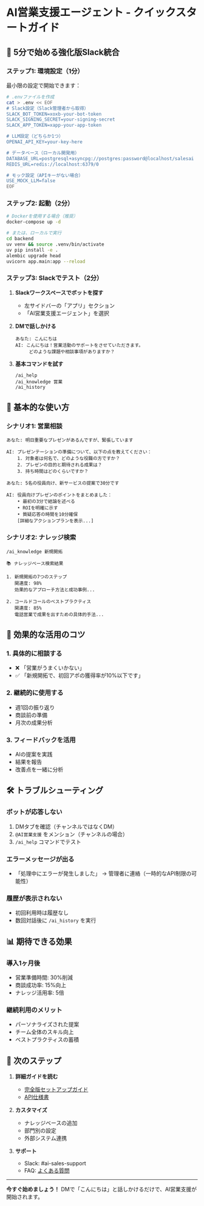 # AI営業支援エージェント - クイックスタートガイド

## 🚀 5分で始める強化版Slack統合

### ステップ1: 環境設定（1分）

最小限の設定で開始できます：

```bash
# .envファイルを作成
cat > .env << EOF
# Slack設定（Slack管理者から取得）
SLACK_BOT_TOKEN=xoxb-your-bot-token
SLACK_SIGNING_SECRET=your-signing-secret
SLACK_APP_TOKEN=xapp-your-app-token

# LLM設定（どちらか1つ）
OPENAI_API_KEY=your-key-here

# データベース（ローカル開発用）
DATABASE_URL=postgresql+asyncpg://postgres:password@localhost/salesai
REDIS_URL=redis://localhost:6379/0

# モック設定（APIキーがない場合）
USE_MOCK_LLM=false
EOF
```

### ステップ2: 起動（2分）

```bash
# Dockerを使用する場合（推奨）
docker-compose up -d

# または、ローカルで実行
cd backend
uv venv && source .venv/bin/activate
uv pip install -e .
alembic upgrade head
uvicorn app.main:app --reload
```

### ステップ3: Slackでテスト（2分）

1. **Slackワークスペースでボットを探す**
   - 左サイドバーの「アプリ」セクション
   - 「AI営業支援エージェント」を選択

2. **DMで話しかける**
   ```
   あなた: こんにちは
   AI: こんにちは！営業活動のサポートをさせていただきます。
        どのような課題や相談事項がありますか？
   ```

3. **基本コマンドを試す**
   ```
   /ai_help
   /ai_knowledge 営業
   /ai_history
   ```

## 📱 基本的な使い方

### シナリオ1: 営業相談

```
あなた: 明日重要なプレゼンがあるんですが、緊張しています

AI: プレゼンテーションの準備について、以下の点を教えてください：
    1. 対象者は何名で、どのような役職の方ですか？
    2. プレゼンの目的と期待される成果は？
    3. 持ち時間はどのくらいですか？

あなた: 5名の役員向け、新サービスの提案で30分です

AI: 役員向けプレゼンのポイントをまとめました：
    • 最初の3分で結論を述べる
    • ROIを明確に示す
    • 質疑応答の時間を10分確保
    [詳細なアクションプランを表示...]
```

### シナリオ2: ナレッジ検索

```
/ai_knowledge 新規開拓

📚 ナレッジベース検索結果

1. 新規開拓の7つのステップ
   関連度: 98%
   効果的なアプローチ方法と成功事例...

2. コールドコールのベストプラクティス
   関連度: 85%
   電話営業で成果を出すための具体的手法...
```

## 🎯 効果的な活用のコツ

### 1. 具体的に相談する
- ❌ 「営業がうまくいかない」
- ✅ 「新規開拓で、初回アポの獲得率が10%以下です」

### 2. 継続的に使用する
- 週1回の振り返り
- 商談前の準備
- 月次の成果分析

### 3. フィードバックを活用
- AIの提案を実践
- 結果を報告
- 改善点を一緒に分析

## 🛠️ トラブルシューティング

### ボットが応答しない
1. DMタブを確認（チャンネルではなくDM）
2. `@AI営業支援` をメンション（チャンネルの場合）
3. `/ai_help` コマンドでテスト

### エラーメッセージが出る
- 「処理中にエラーが発生しました」
  → 管理者に連絡（一時的なAPI制限の可能性）

### 履歴が表示されない
- 初回利用時は履歴なし
- 数回対話後に `/ai_history` を実行

## 📊 期待できる効果

### 導入1ヶ月後
- 営業準備時間: 30%削減
- 商談成功率: 15%向上
- ナレッジ活用率: 5倍

### 継続利用のメリット
- パーソナライズされた提案
- チーム全体のスキル向上
- ベストプラクティスの蓄積

## 🔗 次のステップ

1. **詳細ガイドを読む**
   - [完全版セットアップガイド](./enhanced_slack_integration_guide.md)
   - [API仕様書](./api_documentation.md)

2. **カスタマイズ**
   - ナレッジベースの追加
   - 部門別の設定
   - 外部システム連携

3. **サポート**
   - Slack: #ai-sales-support
   - FAQ: [よくある質問](./faq.md)

---

**今すぐ始めましょう！** 
DMで「こんにちは」と話しかけるだけで、AI営業支援が開始されます。